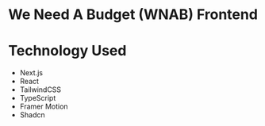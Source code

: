 # We Need A Budget (WNAB) Frontend

# Technology Used
- Next.js
- React
- TailwindCSS
- TypeScript
- Framer Motion
- Shadcn
